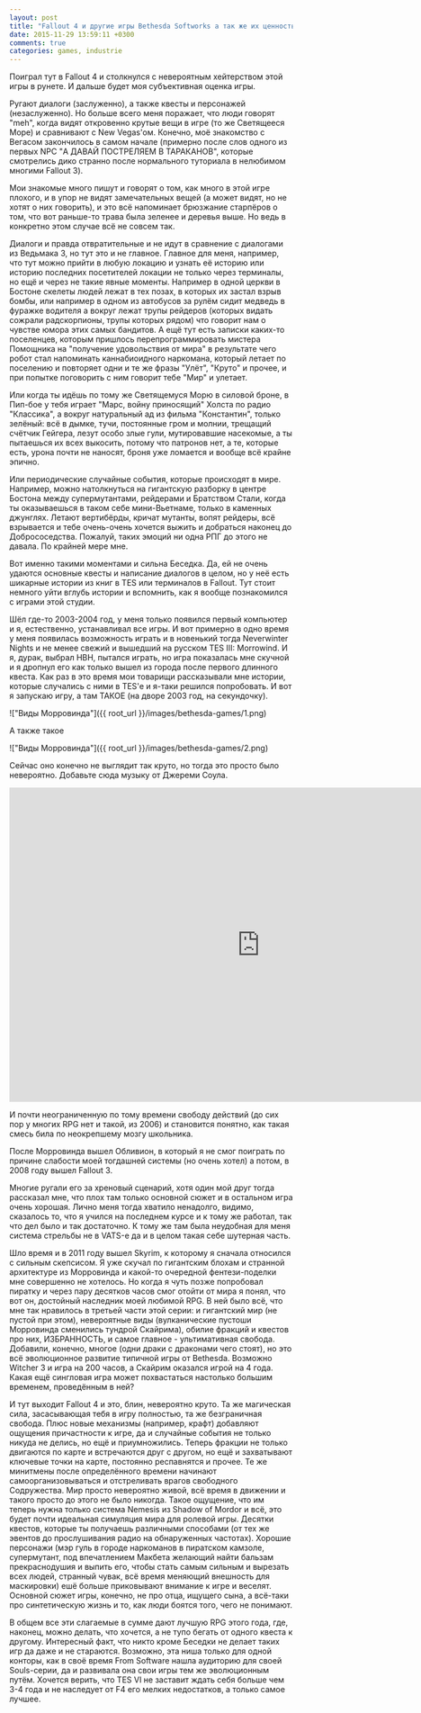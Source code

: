 ```yaml
---
layout: post
title: "Fallout 4 и другие игры Bethesda Softworks а так же их ценность для индустрии"
date: 2015-11-29 13:59:11 +0300
comments: true
categories: games, industrie
---
```


Поиграл тут в Fallout 4 и столкнулся с невероятным хейтерством этой игры в рунете. И дальше будет моя субъективная оценка игры.

<!--more-->

Ругают диалоги (заслуженно), а также квесты и персонажей (незаслуженно). Но больше всего меня поражает, что люди говорят "meh", когда видят откровенно крутые вещи в игре (то же Светящееся Море) и сравнивают с New Vegas'ом. Конечно, моё знакомство с Вегасом закончилось в самом начале (примерно после слов одного из первых NPC "А ДАВАЙ ПОСТРЕЛЯЕМ В ТАРАКАНОВ", которые смотрелись дико странно после нормального туториала в нелюбимом многими Fallout 3).

Мои знакомые много пишут и говорят о том, как много в этой игре плохого, и в упор не видят замечательных вещей (а может видят, но не хотят о них говорить), и это всё напоминает брюзжание старпёров о том, что вот раньше-то трава была зеленее и деревья выше. Но ведь в конкретно этом случае всё не совсем так.

Диалоги и правда отвратительные и не идут в сравнение с диалогами из Ведьмака 3, но тут это и не главное. Главное для меня, например, что тут можно прийти в любую локацию и узнать её историю или историю последних посетителей локации не только через терминалы, но ещё и через не такие явные моменты. Например в одной церкви в Бостоне скелеты людей лежат в тех позах, в которых их застал взрыв бомбы, или например в одном из автобусов за рулём сидит медведь в фуражке водителя а вокруг лежат трупы рейдеров (которых видать сожрали радскорпионы, трупы которых рядом) что говорит нам о чувстве юмора этих самых бандитов. А ещё тут есть записки каких-то поселенцев, которым пришлось перепрограммировать мистера Помощника на "получение удовольствия от мира" в результате чего робот стал напоминать каннабиоидного наркомана, который летает по поселению и повторяет одни и те же фразы "Улёт", "Круто" и прочее, и при попытке поговорить с ним говорит тебе "Мир" и улетает.

Или когда ты идёшь по тому же Светящемуся Морю в силовой броне, в Пип-бое у тебя играет "Марс, войну приносящий" Холста по радио "Классика", а вокруг натуральный ад из фильма "Константин", только зелёный: всё в дымке, тучи, постоянные гром и молнии, трещащий счётчик Гейгера, лезут особо злые гули, мутировавшие насекомые, а ты пытаешься их всех выкосить, потому что патронов нет, а те, которые есть, урона почти не наносят, броня уже ломается и вообще всё крайне эпично.

Или периодические случайные события, которые происходят в мире. Например, можно натолкнуться на гигантскую разборку в центре Бостона между супермутантами, рейдерами и Братством Стали, когда ты оказываешься в таком себе мини-Вьетнаме, только в каменных джунглях. Летают вертибёрды, кричат мутанты, вопят рейдеры, всё взрывается и тебе очень-очень хочется выжить и добраться наконец до Добрососедства. Пожалуй, таких эмоций ни одна РПГ до этого не давала. По крайней мере мне.

Вот именно такими моментами и сильна Беседка. Да, ей не очень удаются основные квесты и написание диалогов в целом, но у неё есть шикарные истории из книг в TES или терминалов в Fallout. Тут стоит немного уйти вглубь истории и вспомнить, как я вообще познакомился с играми этой студии.

Шёл где-то 2003-2004 год, у меня только появился первый компьютер и я, естественно, устанавливал все игры. И вот примерно в одно время у меня появилась возможность играть и в новенький тогда Neverwinter Nights и не менее свежий и вышедший на русском TES III: Morrowind. И я, дурак, выбрал НВН, пытался играть, но игра показалась мне скучной и я дропнул его как только вышел из города после первого длинного квеста. Как раз в это время мои товарищи рассказывали мне истории, которые случались с ними в TES'е и я-таки решился попробовать. И вот я запускаю игру, а там ТАКОЕ (на дворе 2003 год, на секундочку).

!["Виды Морровинда"]({{ root_url }}/images/bethesda-games/1.png)

А также такое

!["Виды Морровинда"]({{ root_url }}/images/bethesda-games/2.png)

Сейчас оно конечно не выглядит так круто, но тогда это просто было невероятно. Добавьте сюда музыку от Джереми Соула.

<iframe width="889" height="559" src="https://www.youtube.com/embed/xULTMMgwLuo" frameborder="0" allowfullscreen></iframe>

И почти неограниченную по тому времени свободу действий (до сих пор у многих RPG нет и такой, из 2006) и становится понятно, как такая смесь била по неокрепшему мозгу школьника.

После Морровинда вышел Обливион, в который я не смог поиграть по причине слабости моей тогдашней системы (но очень хотел) а потом, в 2008 году вышел Fallout 3.

Многие ругали его за хреновый сценарий, хотя один мой друг тогда рассказал мне, что плох там только основной сюжет и в остальном игра очень хорошая. Лично меня тогда хватило ненадолго, видимо, сказалось то, что я учился на последнем курсе и к тому же работал, так что дел было и так достаточно. К тому же там была неудобная для меня система стрельбы не в VATS-е да и в целом такая себе шутерная часть.

Шло время и в 2011 году вышел Skyrim, к которому я сначала относился с сильным скепсисом. Я уже скучал по гигантским блохам и странной архитектуре из Морровинда и какой-то очередной фентези-поделки мне совершенно не хотелось. Но когда я чуть позже попробовал пиратку и через пару десятков часов смог отойти от мира я понял, что вот он, достойный наследник моей любимой RPG. В ней было всё, что мне так нравилось в третьей части этой серии: и гигантский мир (не пустой при этом), невероятные виды (вулканические пустоши Морровинда сменились тундрой Скайрима), обилие фракций и квестов про них, ИЗБРАННОСТЬ, и самое главное - ультимативная свобода. Добавили, конечно, многое (одни драки с драконами чего стоят), но это всё эволюционное развитие типичной игры от Bethesda. Возможно Witcher 3 и игра на 200 часов, а Скайрим оказался игрой на 4 года. Какая ещё сингловая игра может похвастаться настолько большим временем, проведённым в ней?

И тут выходит Fallout 4 и это, блин, невероятно круто. Та же магическая сила, засасывающая тебя в игру полностью, та же безграничная свобода. Плюс новые механизмы (например, крафт) добавляют ощущения причастности к игре, да и случайные события не только никуда не делись, но ещё и приумножились. Теперь фракции не только двигаются по карте и встречаются друг с другом, но ещё и захватывают ключевые точки на карте, постоянно респавнятся и прочее. Те же минитмены после определённого времени начинают самоорганизовываться и отстреливать врагов свободного Содружества. Мир просто невероятно живой, всё время в движении и такого просто до этого не было никогда. Такое ощущение, что им теперь нужна только система Nemesis из Shadow of Mordor и всё, это будет почти идеальная симуляция мира для ролевой игры. Десятки квестов, которые ты получаешь различными способами (от тех же эвентов до прослушивания радио на обнаруженных частотах). Хорошие персонажи (мэр гуль в городе наркоманов в пиратском камзоле, супермутант, под впечатлением Макбета желающий найти бальзам прекраснодушия и выпить его, чтобы стать самым сильным и вырезать всех людей, странный чувак, всё время меняющий внешность для маскировки) ешё больше приковывают внимание к игре и веселят. Основной сюжет игры, конечно, не про отца, ищущего сына, а всё-таки про синтетическую жизнь и то, как люди боятся того, чего не понимают.

В общем все эти слагаемые в сумме дают лучшую RPG этого года, где, наконец, можно делать, что хочется, а не тупо бегать от одного квеста к другому. Интересный факт, что никто кроме Беседки не делает таких игр да даже и не стараются. Возможно, эта ниша только для одной конторы, как в своё время From Software нашла аудиторию для своей Souls-серии, да и развивала она свои игры тем же эволюционным путём. Хочется верить, что TES VI не заставит ждать себя больше чем 3-4 года и не наследует от F4 его мелких недостатков, а только самое лучшее.
